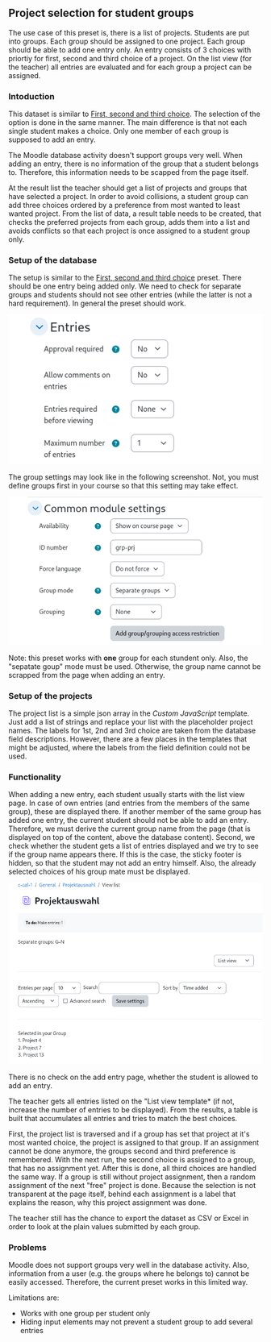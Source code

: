 ## Project selection for student groups

The use case of this preset is, there is a list of projects. Students
are put into groups. Each group should be assigned to one project. Each
group should be able to add one entry only. An entry consists of 3
choices with priortiy for first, second and third choice of a project.
On the list view (for the teacher) all entries are evaluated and for
each group a project can be assigned.

### Intoduction

This dataset is similar to [First, second and third choice](../choice/). The
selection of the option is done in the same manner. The main difference is
that not each single student makes a choice. Only one member of each group is
supposed to add an entry.

The Moodle database activity doesn't support groups very well. When adding an
entry, there is no information of the group that a student belongs to. Therefore,
this information needs to be scapped from the page itself.

At the result list the teacher should get a list of projects and groups that
have selected a project. In order to avoid collisions, a student group can add
three choices ordered by a preference from most wanted to least wanted project.
From the list of data, a result table needs to be created, that checks the
preferred projects from each group, adds them into a list and avoids conflicts so
that each project is once assigned to a student group only.

### Setup of the database

The setup is similar to the [First, second and third choice](../choice/) preset. There should
be one entry being added only. We need to check for separate groups and students
should not see other entries (while the latter is not a hard requirement). In general
the preset should work.

![Enty settings](settings-entries.png "Entry settings")

The group settings may look like in the following screenshot. Not, you must define
groups first in your course so that this setting may take effect.

![Group settings](common-module-settings.png "Group settings")

Note: this preset works with **one** group for each stundent only. Also, the "sepatate goup" mode must be used. Otherwise, the group name cannot be scrapped from the page when adding
an entry.

### Setup of the projects

The project list is a simple json array in the *Custom JavaScript* template. Just add
a list of strings and replace your list with the placeholder project names. The
labels for 1st, 2nd and 3rd choice are taken from the database field descriptions.
However, there are a few places in the templates that might be adjusted, where the
labels from the field definition could not be used.

### Functionality

When adding a new entry, each student usually starts with the list view page. In case
of own entries (and entries from the members of the same group), these are displayed there.
If another member of the same group has added one entry, the current student should
not be able to add an entry. Therefore, we must derive the current group name from the
page (that is displayed on top of the content, above the database content). Second,
we check whether the student gets a list of entries displayed and we try to see if the
group name appears there. If this is the case, the sticky footer is hidden, so that the
student may not add an entry himself. Also, the already selected choices of his group
mate must be displayed.

![Student that cannot vote anymore](student-no-entry.png "Student with existing entry from group.")

There is no check on the add entry page, whether the student is allowed to add an entry.

The teacher gets all entries listed on the "List view template* (if not, increase the number
of entries to be displayed). From the results, a table is built that accumulates all entries
and tries to match the best choices.

First, the project list is traversed and if a group has set that project at it's most wanted
choice, the project is assigned to that group. If an assignment cannot be done anymore, the
groups second and third preference is remembered. With the next run, the second choice is
assigned to a group, that has no assignment yet. After this is done, all third choices are
handled the same way. If a group is still without project assignment, then a random
assignment of the next "free" project is done. Because the selection is not transparent at
the page itself, behind each assignment is a label that explains the reason, why this
project assignment was done.

The teacher still has the chance to export the dataset as CSV or Excel in order to look
at the plain values submitted by each group.

### Problems

Moodle does not support groups very well in the database activity. Also, information from a
user (e.g. the groups where he belongs to) cannot be easily accessed. Therefore, the current
preset works in this limited way.

Limitations are:
* Works with one group per student only
* Hiding input elements may not prevent a student group to add several entries